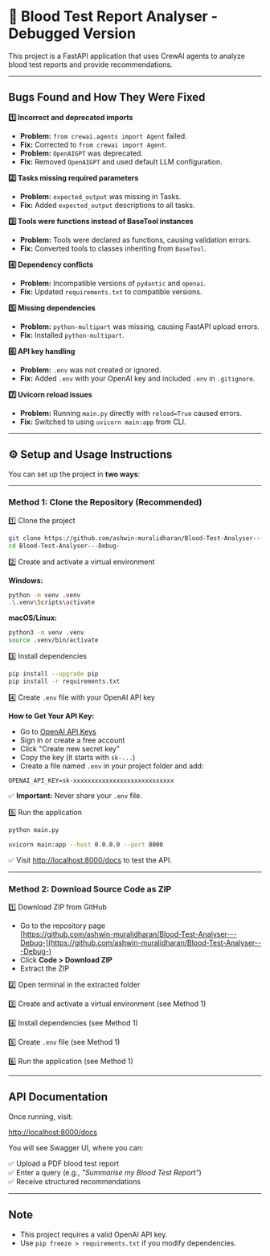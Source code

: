 # 🧪 Blood Test Report Analyser - Debugged Version

This project is a FastAPI application that uses CrewAI agents to analyze blood test reports and provide recommendations.

---

## Bugs Found and How They Were Fixed

**1️⃣ Incorrect and deprecated imports**

- **Problem:** `from crewai.agents import Agent` failed.
- **Fix:** Corrected to `from crewai import Agent`.
- **Problem:** `OpenAIGPT` was deprecated.
- **Fix:** Removed `OpenAIGPT` and used default LLM configuration.

**2️⃣ Tasks missing required parameters**

- **Problem:** `expected_output` was missing in Tasks.
- **Fix:** Added `expected_output` descriptions to all tasks.

**3️⃣ Tools were functions instead of BaseTool instances**

- **Problem:** Tools were declared as functions, causing validation errors.
- **Fix:** Converted tools to classes inheriting from `BaseTool`.

**4️⃣ Dependency conflicts**

- **Problem:** Incompatible versions of `pydantic` and `openai`.
- **Fix:** Updated `requirements.txt` to compatible versions.

**5️⃣ Missing dependencies**

- **Problem:** `python-multipart` was missing, causing FastAPI upload errors.
- **Fix:** Installed `python-multipart`.

**6️⃣ API key handling**

- **Problem:** `.env` was not created or ignored.
- **Fix:** Added `.env` with your OpenAI key and included `.env` in `.gitignore`.

**7️⃣ Uvicorn reload issues**

- **Problem:** Running `main.py` directly with `reload=True` caused errors.
- **Fix:** Switched to using `uvicorn main:app` from CLI.

---

## ⚙️ Setup and Usage Instructions

You can set up the project in **two ways**:

---

### Method 1: Clone the Repository (Recommended)

1️⃣ Clone the project

```bash
git clone https://github.com/ashwin-muralidharan/Blood-Test-Analyser---Debug-.git
cd Blood-Test-Analyser---Debug-
```

2️⃣ Create and activate a virtual environment

**Windows:**

```bash
python -m venv .venv
.\.venv\Scripts\activate
```

**macOS/Linux:**

```bash
python3 -m venv .venv
source .venv/bin/activate
```

3️⃣ Install dependencies

```bash
pip install --upgrade pip
pip install -r requirements.txt
```

4️⃣ Create `.env` file with your OpenAI API key

**How to Get Your API Key:**

- Go to [OpenAI API Keys](https://platform.openai.com/account/api-keys)
- Sign in or create a free account
- Click "Create new secret key"
- Copy the key (it starts with `sk-...`)
- Create a file named `.env` in your project folder and add:

```
OPENAI_API_KEY=sk-xxxxxxxxxxxxxxxxxxxxxxxxxxxx
```

✅ **Important:** Never share your `.env` file.

5️⃣ Run the application

```bash
python main.py

uvicorn main:app --host 0.0.0.0 --port 8000
```

✅ Visit [http://localhost:8000/docs](http://localhost:8000/docs) to test the API.

---

### Method 2: Download Source Code as ZIP

1️⃣ Download ZIP from GitHub

- Go to the repository page  
  [https://github.com/ashwin-muralidharan/Blood-Test-Analyser---Debug-](https://github.com/ashwin-muralidharan/Blood-Test-Analyser---Debug-)
- Click **Code > Download ZIP**
- Extract the ZIP

2️⃣ Open terminal in the extracted folder

3️⃣ Create and activate a virtual environment (see Method 1)

4️⃣ Install dependencies (see Method 1)

5️⃣ Create `.env` file (see Method 1)

6️⃣ Run the application (see Method 1)

---

## API Documentation

Once running, visit:

[http://localhost:8000/docs](http://localhost:8000/docs)

You will see Swagger UI, where you can:

✅ Upload a PDF blood test report  
✅ Enter a query (e.g., _"Summarise my Blood Test Report"_)  
✅ Receive structured recommendations

---

## Note

- This project requires a valid OpenAI API key.
- Use `pip freeze > requirements.txt` if you modify dependencies.
